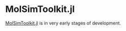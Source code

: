 # MolSimToolkit.jl

[MolSimToolkit.jl](https://github.com/m3g/MolSimToolkit.jl) is in very early stages of development.

